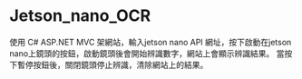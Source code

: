 # Jetson_nano_OCR

使用 C# ASP.NET MVC 架網站，輸入jetson nano API 網址，按下啟動在jetson nano上鏡頭的按鈕，啟動鏡頭後會開始辨識數字，網站上會顯示辨識結果。 當按下暫停按鈕後，關閉鏡頭停止辨識，清除網站上的結果。